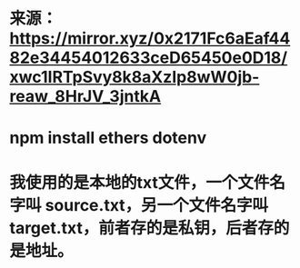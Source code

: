 # 来源：https://mirror.xyz/0x2171Fc6aEaf4482e34454012633ceD65450e0D18/xwc1IRTpSvy8k8aXzIp8wW0jb-reaw_8HrJV_3jntkA

# npm install ethers dotenv

# 我使用的是本地的txt文件，一个文件名字叫 source.txt，另一个文件名字叫target.txt，前者存的是私钥，后者存的是地址。

